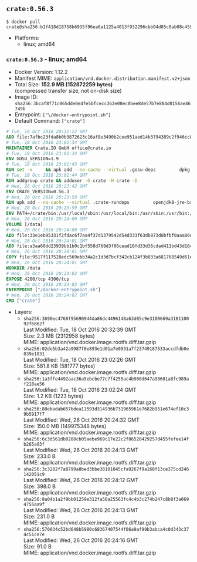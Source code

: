 ## `crate:0.56.3`

```console
$ docker pull crate@sha256:b1f418d18758b6935f96ea6a1125a4013f932296cbb04d85c0ab08c4590640fc
```

-	Platforms:
	-	linux; amd64

### `crate:0.56.3` - linux; amd64

-	Docker Version: 1.12.2
-	Manifest MIME: `application/vnd.docker.distribution.manifest.v2+json`
-	Total Size: **152.9 MB (152872259 bytes)**  
	(compressed transfer size, not on-disk size)
-	Image ID: `sha256:3bcaf8f71c065dde0e4fe5bfcecc362e00ec0bee8de57b7e884d0156ae46749b`
-	Entrypoint: `["\/docker-entrypoint.sh"]`
-	Default Command: `["crate"]`

```dockerfile
# Tue, 18 Oct 2016 20:31:22 GMT
ADD file:7afbc23fda8b0b3872623c16af8e3490b2cee951aed14b3794389c2f946cc8c7 in / 
# Tue, 18 Oct 2016 23:01:34 GMT
MAINTAINER Crate.IO GmbH office@crate.io
# Tue, 18 Oct 2016 23:01:34 GMT
ENV GOSU_VERSION=1.9
# Tue, 18 Oct 2016 23:01:43 GMT
RUN set -x     && apk add --no-cache --virtual .gosu-deps         dpkg         gnupg         curl     && export ARCH=$(echo $(dpkg --print-architecture) | cut -d"-" -f3)     && curl -o /usr/local/bin/gosu -fSL "https://github.com/tianon/gosu/releases/download/$GOSU_VERSION/gosu-$ARCH"     && curl -o /usr/local/bin/gosu.asc -fSL "https://github.com/tianon/gosu/releases/download/$GOSU_VERSION/gosu-$ARCH.asc"     && export GNUPGHOME="$(mktemp -d)"     && gpg --keyserver ha.pool.sks-keyservers.net --recv-keys B42F6819007F00F88E364FD4036A9C25BF357DD4     && gpg --batch --verify /usr/local/bin/gosu.asc /usr/local/bin/gosu     && rm -r "$GNUPGHOME" /usr/local/bin/gosu.asc     && chmod +x /usr/local/bin/gosu     && gosu nobody true     && apk del .gosu-deps
# Tue, 18 Oct 2016 23:01:44 GMT
RUN addgroup crate && adduser -G crate -H crate -D
# Wed, 26 Oct 2016 20:23:42 GMT
ENV CRATE_VERSION=0.56.3
# Wed, 26 Oct 2016 20:23:59 GMT
RUN apk add --no-cache --virtual .crate-rundeps         openjdk8-jre-base         python3         openssl         sigar     && apk add --no-cache --virtual .build-deps         curl         gnupg         tar     && curl -fSL -O https://cdn.crate.io/downloads/releases/crate-$CRATE_VERSION.tar.gz     && curl -fSL -O https://cdn.crate.io/downloads/releases/crate-$CRATE_VERSION.tar.gz.asc     && export GNUPGHOME="$(mktemp -d)"     && gpg --keyserver ha.pool.sks-keyservers.net --recv-keys 90C23FC6585BC0717F8FBFC37FAAE51A06F6EAEB     && gpg --batch --verify crate-$CRATE_VERSION.tar.gz.asc crate-$CRATE_VERSION.tar.gz     && rm -r "$GNUPGHOME" crate-$CRATE_VERSION.tar.gz.asc     && mkdir /crate     && tar -xf crate-$CRATE_VERSION.tar.gz -C /crate --strip-components=1     && ln -s /usr/bin/python3 /usr/bin/python     && rm /crate/plugins/sigar/lib/libsigar-amd64-linux.so     && chown -R crate /crate     && apk del .build-deps
# Wed, 26 Oct 2016 20:23:59 GMT
ENV PATH=/crate/bin:/usr/local/sbin:/usr/local/bin:/usr/sbin:/usr/bin:/sbin:/bin
# Wed, 26 Oct 2016 20:24:00 GMT
VOLUME [/data]
# Wed, 26 Oct 2016 20:24:00 GMT
ADD file:33e1eb95331f2fdac6f7aa4f37d1379542d54d333f63db873d8bfbf0aaa86e2d in /crate/config/crate.yml 
# Wed, 26 Oct 2016 20:24:01 GMT
ADD file:a3aa60dd23939bb1b0c1bf558d768d3f06cead16fd33d36cdad411bd43d16448 in /crate/config/logging.yml 
# Wed, 26 Oct 2016 20:24:01 GMT
COPY file:9517f117528edc569ebb34a2c1d3d7bcf342cb124f3b833a681768549d61ebfb in / 
# Wed, 26 Oct 2016 20:24:01 GMT
WORKDIR /data
# Wed, 26 Oct 2016 20:24:02 GMT
EXPOSE 4200/tcp 4300/tcp
# Wed, 26 Oct 2016 20:24:02 GMT
ENTRYPOINT ["/docker-entrypoint.sh"]
# Wed, 26 Oct 2016 20:24:02 GMT
CMD ["crate"]
```

-	Layers:
	-	`sha256:3690ec4760f95690944da86dc4496148a63d85c9e3100669a318110092f6862f`  
		Last Modified: Tue, 18 Oct 2016 20:32:39 GMT  
		Size: 2.3 MB (2312958 bytes)  
		MIME: application/vnd.docker.image.rootfs.diff.tar.gzip
	-	`sha256:02de5b3a42a9987f0e893e1d01a7e0931a7f23749187533accdfdb0e839e1031`  
		Last Modified: Tue, 18 Oct 2016 23:02:26 GMT  
		Size: 581.8 KB (581777 bytes)  
		MIME: application/vnd.docker.image.rootfs.diff.tar.gzip
	-	`sha256:1a3ffe4492aac36a5ebcbe77c7f4255ac4b980d647a98601a8fc989af218ae56`  
		Last Modified: Tue, 18 Oct 2016 23:02:24 GMT  
		Size: 1.2 KB (1223 bytes)  
		MIME: application/vnd.docker.image.rootfs.diff.tar.gzip
	-	`sha256:80ebadab657bdea11593d314936b731965961e7682b951e674ef10c39b5917f7`  
		Last Modified: Wed, 26 Oct 2016 20:24:32 GMT  
		Size: 150.0 MB (149975348 bytes)  
		MIME: application/vnd.docker.image.rootfs.diff.tar.gzip
	-	`sha256:6c3d561db0208cb05aebe969c17e22c2f86520429257d455fefee14fb265a93f`  
		Last Modified: Wed, 26 Oct 2016 20:24:13 GMT  
		Size: 233.0 B  
		MIME: application/vnd.docker.image.rootfs.diff.tar.gzip
	-	`sha256:3c3282f7a8799a8bed3bbe38101045cfa9267f9a168f13ce375cd246142051c9`  
		Last Modified: Wed, 26 Oct 2016 20:24:12 GMT  
		Size: 398.0 B  
		MIME: application/vnd.docker.image.rootfs.diff.tar.gzip
	-	`sha256:8a04b1a2f9bb01259e312fa50a25563fc4c4b3c274b247c8b8f3a0694755aa9f`  
		Last Modified: Wed, 26 Oct 2016 20:24:13 GMT  
		Size: 231.0 B  
		MIME: application/vnd.docker.image.rootfs.diff.tar.gzip
	-	`sha256:570034c52bd648b5980c68367407544f06a9af99b3abca4c0d343c374c51ce7e`  
		Last Modified: Wed, 26 Oct 2016 20:24:16 GMT  
		Size: 91.0 B  
		MIME: application/vnd.docker.image.rootfs.diff.tar.gzip
